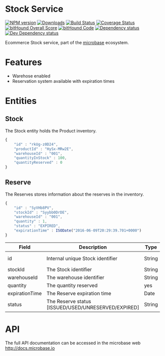 # Stock Service

[![NPM version][npm-image]][npm-url] 
[![Downloads][downloads-image]][npm-url] 
[![Build Status][travis-image]][travis-url] 
[![Coverage Status][coveralls-image]][coveralls-url] 
[![bitHound Overall Score][bithound-overal-image]][bithound-url]
[![bitHound Code][bithound-code-image]][bithound-url]
[![Dependency status][bithound-image]][bithound-url] 
[![Dev Dependency status][bithound-dev-image]][bithound-url] 

[npm-url]:https://npmjs.org/package/microbase
[downloads-image]:http://img.shields.io/npm/dm/microbase.svg
[npm-image]:http://img.shields.io/npm/v/microbase.svg

[travis-url]:https://travis-ci.org/microbaseio/micro-stock-service
[travis-image]:http://img.shields.io/travis/microbaseio/micro-stock-service/develop.svg
[coveralls-url]:https://coveralls.io/r/microbaseio/micro-stock-service
[coveralls-image]:https://img.shields.io/coveralls/microbaseio/micro-stock-service/develop.svg

[bithound-url]:https://www.bithound.io/github/microbaseio/micro-stock-service/develop
[bithound-overal-image]:https://www.bithound.io/github/microbaseio/micro-stock-service/badges/score.svg
[bithound-image]:https://img.shields.io/bithound/dependencies/github/microbaseio/micro-stock-service.svg
[bithound-dev-image]:https://img.shields.io/bithound/devDependencies/github/microbaseio/micro-stock-service.svg
[bithound-code-image]:https://www.bithound.io/github/microbaseio/micro-stock-service/badges/code.svg

Ecommerce Stock service, part of the [microbase](http://microbase.io) 
ecosystem.

# Features

* Warehose enabled
* Reservation system available with expiration times

# Entities

## Stock

The Stock entity holds the Product inventory.

```javascript
{ 
    "id" : "rkUg-z0D24", 
    "productId" : "HySx-MRw2E", 
    "warehouseId" : "001", 
    "quantityInStock" : 100, 
    "quantityReserved" : 0 
}
```

## Reserve

The Reserves stores information about the reserves in the inventory.

```javascript
{ 
    "id" : "SyVHb8PV", 
    "stockId" : "Syybb0DrDE", 
    "warehouseId" : "001", 
    "quantity" : 1, 
    "status" : "EXPIRED", 
    "expirationTime" : ISODate("2016-06-09T20:29:39.701+0000") 
}
```

Field | Description| Type | Required | Default
------|------------|------|----------|--------
id | Internal unique Stock identifier | String | yes | System generated
stockId | The Stock identifier | String | yes | - 
warehouseId | The warehouse identifier | String | yes | -
quantity | The quantity reserved | yes | Number | -
expirationTime | The Reserve expiration time | Date | yes | -
status | The Reserve status [ISSUED/USED/UNRESERVED/EXPIRED] | String | yes | -

# API

The full API documentation can be accessed in the microbase web http://docs.microbase.io